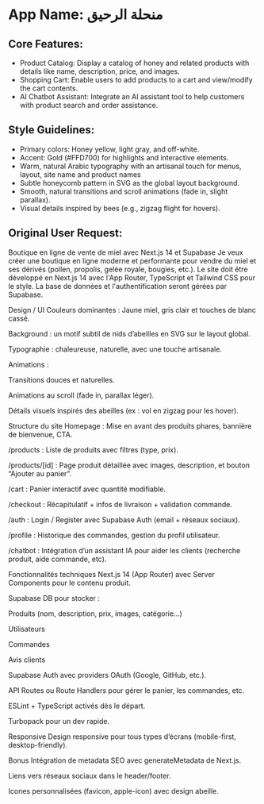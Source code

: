# **App Name**: منحلة الرحيق

## Core Features:

- Product Catalog: Display a catalog of honey and related products with details like name, description, price, and images.
- Shopping Cart: Enable users to add products to a cart and view/modify the cart contents.
- AI Chatbot Assistant: Integrate an AI assistant tool to help customers with product search and order assistance.

## Style Guidelines:

- Primary colors: Honey yellow, light gray, and off-white.
- Accent: Gold (#FFD700) for highlights and interactive elements.
- Warm, natural Arabic typography with an artisanal touch for menus, layout, site name and product names
- Subtle honeycomb pattern in SVG as the global layout background.
- Smooth, natural transitions and scroll animations (fade in, slight parallax).
- Visual details inspired by bees (e.g., zigzag flight for hovers).

## Original User Request:
Boutique en ligne de vente de miel avec Next.js 14 et Supabase
Je veux créer une boutique en ligne moderne et performante pour vendre du miel et ses dérivés (pollen, propolis, gelée royale, bougies, etc.).
Le site doit être développé en Next.js 14 avec l'App Router, TypeScript et Tailwind CSS pour le style.
La base de données et l'authentification seront gérées par Supabase.


Design / UI
Couleurs dominantes : Jaune miel, gris clair et touches de blanc cassé.

Background : un motif subtil de nids d’abeilles en SVG sur le layout global.

Typographie : chaleureuse, naturelle, avec une touche artisanale.

Animations :

Transitions douces et naturelles.

Animations au scroll (fade in, parallax léger).

Détails visuels inspirés des abeilles (ex : vol en zigzag pour les hover).


Structure du site
Homepage : Mise en avant des produits phares, bannière de bienvenue, CTA.

/products : Liste de produits avec filtres (type, prix).

/products/[id] : Page produit détaillée avec images, description, et bouton “Ajouter au panier”.

/cart : Panier interactif avec quantité modifiable.

/checkout : Récapitulatif + infos de livraison + validation commande.

/auth : Login / Register avec Supabase Auth (email + réseaux sociaux).

/profile : Historique des commandes, gestion du profil utilisateur.

/chatbot : Intégration d’un assistant IA pour aider les clients (recherche produit, aide commande, etc).


Fonctionnalités techniques
Next.js 14 (App Router) avec Server Components pour le contenu produit.

Supabase DB pour stocker :

Produits (nom, description, prix, images, catégorie…)

Utilisateurs

Commandes

Avis clients

Supabase Auth avec providers OAuth (Google, GitHub, etc.).

API Routes ou Route Handlers pour gérer le panier, les commandes, etc.

ESLint + TypeScript activés dès le départ.

Turbopack pour un dev rapide.


Responsive
Design responsive pour tous types d’écrans (mobile-first, desktop-friendly).


Bonus
Intégration de metadata SEO avec generateMetadata de Next.js.

Liens vers réseaux sociaux dans le header/footer.

Icones personnalisées (favicon, apple-icon) avec design abeille.
  
